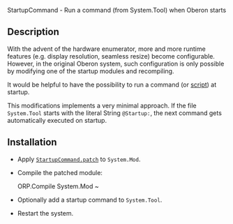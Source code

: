 StartupCommand - Run a command (from System.Tool) when Oberon starts

Description
-----------

With the advent of the hardware enumerator, more and more runtime features
(e.g. display resolution, seamless resize) become configurable. However,
in the original Oberon system, such configuration is only possible by modifying
one of the startup modules and recompiling.

It would be helpful to have the possibility to run a command
(or [script](../Scripting/README.md)) at startup.

This modifications implements a very minimal approach. If the file `System.Tool`
starts with the literal String `@Startup:`, the next command gets automatically
executed on startup.

Installation
------------

- Apply [`StartupCommand.patch`](StartupCommand.patch) to `System.Mod`.

- Compile the patched module:

    ORP.Compile System.Mod ~

- Optionally add a startup command to `System.Tool`.

- Restart the system.
